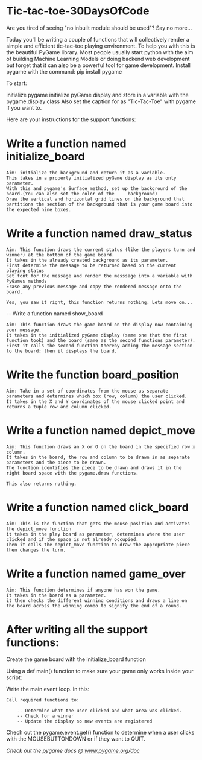 # Tic-tac-toe-30DaysOfCode


Are you tired of seeing "no inbuilt module should be used"? Say no more...

Today you'll be writing a couple of functions that will collectively render a simple and efficient tic-tac-toe playing environment. To help you with this is the beautiful PyGame library. Most people usually start python with the aim of building Machine Learning Models or doing backend web development but forget that it can also be a powerful tool for game development.
Install pygame with the command:
pip install pygame

To start:

initialize pygame
initialize pyGame display and store in a variable with the pygame.display class
Also set the caption for as "Tic-Tac-Toe" with pygame if you want to.

Here are your instructions for the support functions:

# Write a function named initialize_board

    Aim: initialize the background and return it as a variable.
    This takes in a properly initialized pyGame display as its only parameter.
    With this and pygame's Surface method, set up the background of the board.(You can also set the color of the     background)
    Draw the vertical and horizontal grid lines on the background that partitions the section of the background that is your game board into the expected nine boxes. 
    
# Write a function named draw_status
    
    Aim: This function draws the current status (like the players turn and winner) at the bottom of the game board.
    It takes in the already created background as its parameter.
    First determine the message to be returned based on the current playing status
    Set font for the message and render the messsage into a variable with PyGames methods
    Erase any previous message and copy the rendered message onto the board.
    
    Yes, you saw it right, this function returns nothing. Lets move on...
    
-- Write a function named show_board
    
    Aim: This function draws the game board on the display now containing your message.
    It takes in the initialized pyGame display (same one that the first function took) and the board (same as the second functions parameter).
    First it calls the second function thereby adding the message section to the board; then it displays the board.
    

# Write the function board_position

    Aim: Take in a set of coordinates from the mouse as separate parameters and determines which box (row, column) the user clicked.
    It takes in the X and Y coordinates of the mouse clicked point and returns a tuple row and column clicked.
    
# Write a function named depict_move

    Aim: This function draws an X or O on the board in the specified row x column.
    It takes in the board, the row and column to be drawn in as separate parameters and the piece to be drawn.
    The function identifies the piece to be drawn and draws it in the right board space with the pygame.draw functions.
    
    This also returns nothing.
    
# Write a function named click_board

    Aim: This is the function that gets the mouse position and activates the depict_move function
    it takes in the play board as parameter, determines where the user clicked and if the space is not already occupied.
    Then it calls the depict_move function to draw the appropriate piece then changes the turn.
    
# Write a function named game_over

    Aim: This function determines if anyone has won the game.
    It takes in the board as a parameter.
    it then checks the different winning conditions and draws a line on the board across the winning combo to signify the end of a round.
    
    
# After writing all the support functions:

Create the game board with the initialize_board function

Using a def main() function to make sure your game only works inside your script:

Write the main event loop. In this:

    Call required functions to:

        -- Determine what the user clicked and what area was clicked.
        -- Check for a winner
        -- Update the display so new events are registered

Chech out the pygame.event.get() function to determine when a user clicks with the MOUSEBUTTONDOWN or if they want to QUIT.

*Check out the pygame docs @ www.pygame.org/doc*
